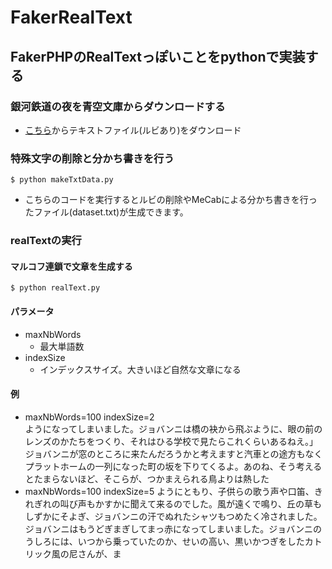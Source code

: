 # FakerRealText

## FakerPHPのRealTextっぽいことをpythonで実装する

### 銀河鉄道の夜を青空文庫からダウンロードする

- [こちら](https://www.aozora.gr.jp/cards/000081/card456.html)からテキストファイル(ルビあり)をダウンロード

### 特殊文字の削除と分かち書きを行う

```
$ python makeTxtData.py
```
- こちらのコードを実行するとルビの削除やMeCabによる分かち書きを行ったファイル(dataset.txt)が生成できます。

### realTextの実行

#### マルコフ連鎖で文章を生成する

```
$ python realText.py
```

#### パラメータ

- maxNbWords
  - 最大単語数
- indexSize
  - インデックスサイズ。大きいほど自然な文章になる

#### 例

- maxNbWords=100 indexSize=2  
ようになってしまいました。ジョバンニは橋の袂から飛ぶように、眼の前のレンズのかたちをつくり、それはひる学校で見たらこれくらいあるねえ。」ジョバンニが窓のところに来たんだろうかと考えますと汽車との途方もなくプラットホームの一列になった町の坂を下りてくるよ。あのね、そう考えるとたまらないほど、そこらが、つかまえられる鳥よりは熱した
- maxNbWords=100 indexSize=5
ようにともり、子供らの歌う声や口笛、きれぎれの叫び声もかすかに聞えて来るのでした。風が遠くで鳴り、丘の草もしずかにそよぎ、ジョバンニの汗でぬれたシャツもつめたく冷されました。ジョバンニはもうどぎまぎしてまっ赤になってしまいました。ジョバンニのうしろには、いつから乗っていたのか、せいの高い、黒いかつぎをしたカトリック風の尼さんが、ま